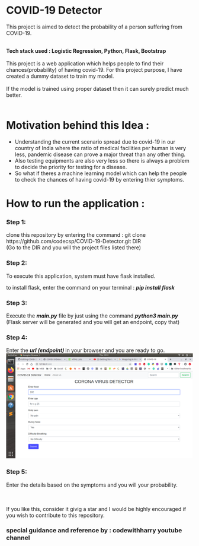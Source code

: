 
# COVID-19 Detector


This project is aimed to detect the probability of a person suffering from COVID-19. 
	



<br>
     <b> Tech stack used : Logistic Regression, Python, Flask, Bootstrap</b> 
<br>
<br>
This project is a web application which helps people to find their chances(probability) of having
covid-19. For this project purpose, I have created a dummy dataset to train my model.
<br>
<br>
If the model is trained using proper dataset then it can surely predict much better.
<br>
<br>

<h1> Motivation behind this Idea : </h1>	

<ul>
  <li>Understanding the current scenario spread due to covid-19 in our country of India where the ratio of medical facilities
per human is very less, pandemic disease can prove a major threat than any other thing.</li>
  <li>Also testing equipments are also very less so there is always a problem to decide the priority for testing for a disease.</li>
  <li>So what if theres a machine learning model which can help the people to check the chances of having covid-19 by entering 
thier symptoms.</li>
</ul>


<h1>How to run the application : </h1>

<h3> Step 1: </h3> clone this repository by entering the command : git clone https://github.com/codecsp/COVID-19-Detector.git DIR<br>
(Go to the DIR and you will the project files listed there)

<h3> Step 2: </h3> To execute this application, system must have flask installed.

to install flask, enter the command on your terminal : <b>  <i> pip install flask </b> </i>

<h3> Step 3: </h3>Execute the <b><i>main.py</i></b> file by just using the command <b>  <i> python3 main.py </b></i>
(Flask server will be generated and you will get an endpoint, copy that)

<h3> Step 4: </h3>Enter  the <b><i> url (endpoint) </b> </i> in your browser and you are ready to go.

<img src="images/home.png">

<h3> Step 5: </h3>Enter the details based on the symptoms and you will your probability.

<br><br>
If you like this, consider it givig a star and I would be highly encouraged if you wish to contribute to this repository.



<h3>special guidance and reference by : codewithharry youtube channel </h3>

